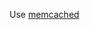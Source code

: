 


Use [memcached](https://github.com/operator-framework/operator-sdk-samples/tree/master/memcached-operator)